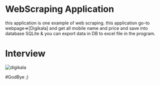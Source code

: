 # WebScraping Application
this application is one example of web scraping.
this application go-to webpage=>[Digikala] and get all mobile name and price and save into database SQLite
& you can export data in DB to excel file in the program.

# Interview
![digikala](https://user-images.githubusercontent.com/63051195/127722615-ac17b8ec-64a4-44f1-8162-bb6feb3eced5.gif)

#GodBye ;)
